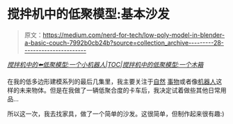 # 搅拌机中的低聚模型:基本沙发

> 原文：<https://medium.com/nerd-for-tech/low-poly-model-in-blender-a-basic-couch-7992b0cb24b?source=collection_archive---------28----------------------->

[*搅拌机中的⬅️低聚模型:一个小机器人*](/nerd-for-tech/low-poly-model-in-blender-a-little-robot-753ae35779b1)*|*[*TOC*](https://mina-pecheux.medium.com/low-poly-models-1-timelapses-dce93654fff3)*|*[*搅拌机中的低聚模型:一个木箱*](/nerd-for-tech/low-poly-model-in-blender-a-wooden-crate-a087684ec3eb)

在我的低多边形建模系列的最后几集里，我主要关注于[自然](/nerd-for-tech/low-poly-modelling-in-blender-aaf132ef3124) [事物](/nerd-for-tech/low-poly-model-in-blender-some-rocks-d5d7bbca3700)或者像[机器人](/nerd-for-tech/low-poly-model-in-blender-a-little-robot-753ae35779b1)这样的未来物体。但是在我做了一辆低聚合度的卡车后，我决定试着做些其他日常用品…

所以这一次，我去找家具，做了一个简单的沙发。这很简单，但制作起来很有趣:)